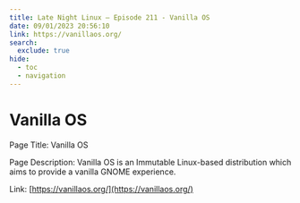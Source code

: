 ```yaml
---
title: Late Night Linux – Episode 211 - Vanilla OS
date: 09/01/2023 20:56:10
link: https://vanillaos.org/
search:
  exclude: true
hide:
  - toc
  - navigation
---
```


# Vanilla OS

Page Title: Vanilla OS

Page Description: Vanilla OS is an Immutable Linux-based distribution which aims to provide a vanilla GNOME experience. 

Link: [https://vanillaos.org/](https://vanillaos.org/)